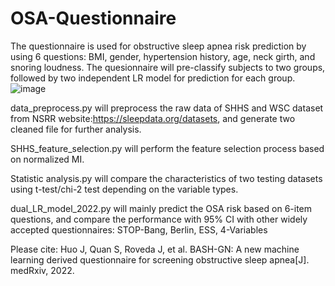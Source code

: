 # OSA-Questionnaire

The questionnaire is used for obstructive sleep apnea risk prediction by using 6 questions: BMI, gender, hypertension history, age, neck girth, and snoring loudness. The quesionnaire will pre-classify subjects to two groups, followed by two independent LR model for prediction for each group. 
![image](https://user-images.githubusercontent.com/65090100/161368779-66370d44-8bef-4f25-8619-773e0a66d08f.png)


data_preprocess.py will preprocess the raw data of SHHS and WSC dataset from NSRR website:https://sleepdata.org/datasets, and generate two cleaned file for further analysis.

SHHS_feature_selection.py will perform the feature selection process based on normalized MI.

Statistic analysis.py will compare the characteristics of two testing datasets using t-test/chi-2 test depending on the variable types.

dual_LR_model_2022.py will mainly predict the OSA risk based on 6-item questions, and compare the performance with 95% CI with other widely accepted questionnaires: STOP-Bang, Berlin, ESS, 4-Variables


Please cite: Huo J, Quan S, Roveda J, et al. BASH-GN: A new machine learning derived questionnaire for screening obstructive sleep apnea[J]. medRxiv, 2022.
